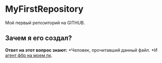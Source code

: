# MyFirstRepository
Мой первый репозиторий на GITHUB.
## Зачем я его создал?
**Ответ на этот вопрос знают:**
*Человек, прочитавший данный файл.
*И [агент фбр на моем пк](https://minecraft-inside.ru/forum/uploads/monthly_2020_10/1769139.jpg.71eb427c02231b12264f3b7c3ffee80e.jpg).
